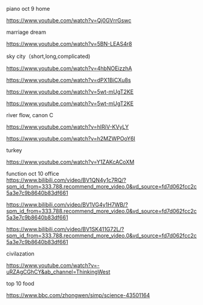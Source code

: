 piano oct 9  home

https://www.youtube.com/watch?v=Qj0GVrrGswc

marriage dream

https://www.youtube.com/watch?v=5BN-LEAS4r8

sky city（short,long,complicated)

https://www.youtube.com/watch?v=4hbNOEizzhA

https://www.youtube.com/watch?v=dPX1BiCXu8s

https://www.youtube.com/watch?v=5wt-mUgT2KE

https://www.youtube.com/watch?v=5wt-mUgT2KE

river flow, canon C

https://www.youtube.com/watch?v=hIRiV-KVyLY

https://www.youtube.com/watch?v=h2MZWPOoY6I

turkey 

https://www.youtube.com/watch?v=Y1ZAKcACoXM

function oct 10 office   
https://www.bilibili.com/video/BV1QN4y1c7RQ/?spm_id_from=333.788.recommend_more_video.0&vd_source=fd7d062fcc2c5a3e7c9b8640b83df661

https://www.bilibili.com/video/BV1VG4y1H7WB/?spm_id_from=333.788.recommend_more_video.0&vd_source=fd7d062fcc2c5a3e7c9b8640b83df661

https://www.bilibili.com/video/BV1SK411G72L/?spm_id_from=333.788.recommend_more_video.0&vd_source=fd7d062fcc2c5a3e7c9b8640b83df661

civilazation

https://www.youtube.com/watch?v=-uRZAgCGhCY&ab_channel=ThinkingWest

top 10 food

https://www.bbc.com/zhongwen/simp/science-43501164
